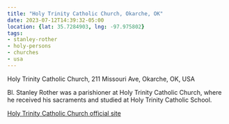 ```yaml
---
title: "Holy Trinity Catholic Church, Okarche, OK"
date: 2023-07-12T14:39:32-05:00
location: {lat: 35.7284903, lng: -97.975802}
tags:
- stanley-rother
- holy-persons
- churches
- usa
---
```


Holy Trinity Catholic Church, 211 Missouri Ave, Okarche, OK, USA

Bl. Stanley Rother was a parishioner at Holy Trinity Catholic Church, where he received his sacraments and studied at Holy Trinity Catholic School.

[Holy Trinity Catholic Church official site](https://www.holytrinityok.org/)
